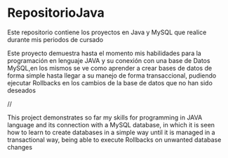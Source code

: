 # RepositorioJava
Este repositorio contiene los proyectos en Java y MySQL que realice durante mis periodos de cursado

Este proyecto demuestra hasta el momento mis habilidades para la programación en lenguaje JAVA y su conexión con una base de Datos MySQL,en los mismos se ve como aprender a crear bases de datos de forma simple
hasta llegar a su manejo de forma transaccional, pudiendo ejecutar Rollbacks en los cambios de la base de datos que no han sido deseados

//

This project demonstrates so far my skills for programming in JAVA language and its connection with a MySQL database, in which it is seen how to learn to create databases in a simple way
until it is managed in a transactional way, being able to execute Rollbacks on unwanted database changes
